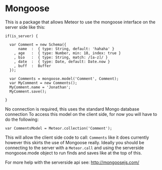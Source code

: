 # Mongoose

This is a package that allows Meteor to use the mongoose interface on the server side like this:

    if(is_server) {

      var Comment = new Schema({
          name  :  { type: String, default: 'hahaha' }
        , age   :  { type: Number, min: 18, index: true }
        , bio   :  { type: String, match: /[a-z]/ }
        , date  :  { type: Date, default: Date.now }
        , buff  :  Buffer
      });
    
      var Comments = mongoose.model('Comment', Comment);
      var MyComment = new Comments();
      MyComment.name = 'Jonathan';
      MyComment.save();

    }

No connection is required, this uses the standard Mongo database connection
To access this model on the client side, for now you will have to do the following:

    var CommentsModel = Meteor.collection('Comment');


This will allow the client side code to call: `Comments` like it does currently however this skirts the use of Mongoose really.
Ideally you should be connecting to the server with a `Meteor.call` and using the serverside mongoose.mode object to run finds and saves like at the top of this.


For more help with the serverside api see: http://mongoosejs.com/